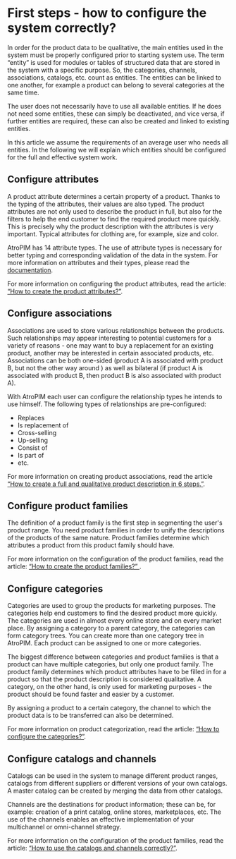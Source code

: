 # First steps - how to configure the system correctly?

In order for the product data to be qualitative, the main entities used in the system must be properly configured prior to starting system use. The term “entity” is used for modules or tables of structured data that are stored in the system with a specific purpose. So, the categories, channels, associations, catalogs, etc. count as entities. The entities can be linked to one another, for example a product can belong to several categories at the same time.

The user does not necessarily have to use all available entities. If he does not need some entities, these can simply be deactivated, and vice versa, if further entities are required, these can also be created and linked to existing entities.

In this article we assume the requirements of an average user who needs all entities. In the following we will explain which entities should be configured for the full and effective system work.

## Configure attributes

A product attribute determines a certain property of a product. Thanks to the typing of the attributes, their values are also typed. The product attributes are not only used to describe the product in full, but also for the filters to help the end customer to find the required product more quickly. This is precisely why the product description with the attributes is very important. Typical attributes for clothing are, for example, size and color.

AtroPIM has 14 attribute types. The use of attribute types is necessary for better typing and corresponding validation of the data in the system. For more information on attributes and their types, please read the [documentation](https://github.com/atrocore/atropim-docs/blob/master/en/user-guide/attributes.md).

For more information on configuring the product attributes, read the article:  [“How to create the product attributes?”](./how-to-create-the-product-attributes.md).

## Configure associations 

Associations are used to store various relationships between the products. Such relationships may appear interesting to potential customers for a variety of reasons - one may want to buy a replacement for an existing product, another may be interested in certain associated products, etc. Associations can be both one-sided (product A is associated with product B, but not the other way around ) as well as bilateral (if product A is associated with product B, then product B is also associated with product A).

With AtroPIM each user can configure the relationship types he intends to use himself. The following types of relationships are pre-configured:

- Replaces
- Is replacement of
- Cross-selling
- Up-selling
- Consist of
- Is part of
- etc.

For more information on creating product associations, read the article [“How to create a full and qualitative product description in 6 steps.”](./product-description-in-6-steps.md#step-5-enter-associated-products).

## Configure product families

The definition of a product family is the first step in segmenting the user's product range. You need product families in order to unify the descriptions of the products of the same nature. Product families determine which attributes a product from this product family should have.

For more information on the configuration of the product families, read the article: [“How to create the product families?” ](./how-to-create-the-product-families.md).

## Configure categories

Categories are used to group the products for marketing purposes. The categories help end customers to find the desired product more quickly. The categories are used in almost every online store and on every market place. By assigning a category to a parent category, the categories can form category trees. You can create more than one category tree in AtroPIM. Each product can be assigned to one or more categories.

The biggest difference between categories and product families is that a product can have multiple categories, but only one product family. The product family determines which product attributes have to be filled in for a product so that the product description is considered qualitative. A category, on the other hand, is only used for marketing purposes - the product should be found faster and easier by a customer.

By assigning a product to a certain category, the channel to which the product data is to be transferred can also be determined.

For more information on product categorization, read the article: [“How to configure the categories?”](./how-to-configure-the-categories.md). 

## Configure catalogs and channels

Catalogs can be used in the system to manage different product ranges, catalogs from different suppliers or different versions of your own catalogs. A master catalog can be created by merging the data from other catalogs.

Channels are the destinations for product information; these can be, for example: creation of a print catalog, online stores, marketplaces, etc. The use of the channels enables an effective implementation of your multichannel or omni-channel strategy.

For more information on the configuration of the product families, read the article: [“How to use the catalogs and channels correctly?”](./how-to-use-the-catalogs-and-channels.md). 
